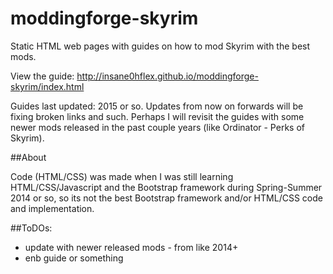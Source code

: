 moddingforge-skyrim
===================

Static HTML web pages with guides on how to mod Skyrim with the best mods.

View the guide: http://insane0hflex.github.io/moddingforge-skyrim/index.html

Guides last updated: 2015 or so. Updates from now on forwards will be fixing broken links and such. Perhaps I will revisit the guides with some newer mods released in the past couple years (like Ordinator - Perks of Skyrim).

##About

Code (HTML/CSS) was made when I was still learning HTML/CSS/Javascript and the Bootstrap framework during Spring-Summer 2014 or so, so its not the best Bootstrap framework and/or HTML/CSS code and implementation.


##ToDOs:

- update with newer released mods - from like 2014+
- enb guide or something


